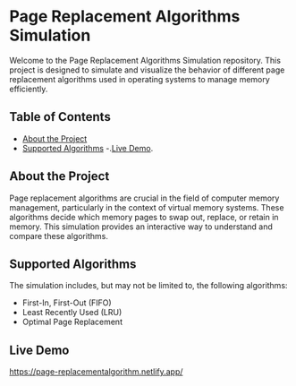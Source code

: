 # Page Replacement Algorithms Simulation

Welcome to the Page Replacement Algorithms Simulation repository. This project is designed to simulate and visualize the behavior of different page replacement algorithms used in operating systems to manage memory efficiently.

## Table of Contents

- [About the Project](#about-the-project)
- [Supported Algorithms](#supported-algorithms)
-.[Live Demo](#live-demo).

## About the Project

Page replacement algorithms are crucial in the field of computer memory management, particularly in the context of virtual memory systems. These algorithms decide which memory pages to swap out, replace, or retain in memory. This simulation provides an interactive way to understand and compare these algorithms.

## Supported Algorithms

The simulation includes, but may not be limited to, the following algorithms:

- First-In, First-Out (FIFO)
- Least Recently Used (LRU)
- Optimal Page Replacement


## Live Demo
https://page-replacementalgorithm.netlify.app/
